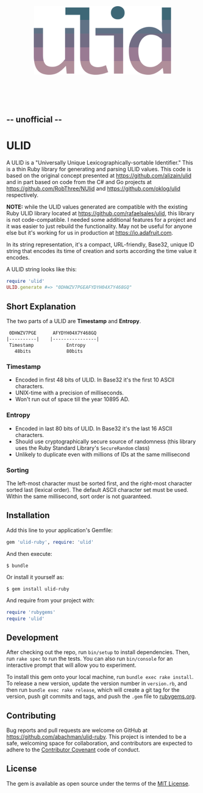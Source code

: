 <h1 align="center">
    <br>
    <br>
    <img width="360" src="logo.png" alt="ulid">
    <br>
    <br>
    <br>
</h1>

## -- unofficial --

# ULID

A ULID is a "Universally Unique Lexicographically-sortable Identifier." This is a thin Ruby library for generating and parsing ULID values. This code is based on the original concept presented at https://github.com/alizain/ulid and in part based on code from the C# and Go projects at https://github.com/RobThree/NUlid and https://github.com/oklog/ulid  respectively.

**NOTE:** while the ULID values generated are compatible with the existing Ruby ULID library located at https://github.com/rafaelsales/ulid, this library is not code-compatible. I needed some additional features for a project and it was easier to just rebuild the functionality. May not be useful for anyone else but it's working for us in production at https://io.adafruit.com.

In its string representation, it's a compact, URL-friendly, Base32, unique ID string that encodes its time of creation and sorts according the time value it encodes.

A ULID string looks like this:

```ruby
require 'ulid'
ULID.generate #=> "0DHWZV7PGEAFYDYH04X7Y468GQ"
```

## Short Explanation

The two parts of a ULID are **Timestamp** and **Entropy**.

     0DHWZV7PGE      AFYDYH04X7Y468GQ
    |----------|    |----------------|
     Timestamp            Entropy
       48bits             80bits

### Timestamp

- Encoded in first 48 bits of ULID. In Base32 it's the first 10 ASCII characters.
- UNIX-time with a precision of milliseconds.
- Won't run out of space till the year 10895 AD.

### Entropy

- Encoded in last 80 bits of ULID. In Base32 it's the last 16 ASCII characters.
- Should use cryptographically secure source of randomness (this library uses the Ruby Standard Library's `SecureRandom` class)
- Unlikely to duplicate even with millions of IDs at the same millisecond

### Sorting

The left-most character must be sorted first, and the right-most character sorted last (lexical order). The default ASCII character set must be used. Within the same millisecond, sort order is not guaranteed.

## Installation

Add this line to your application's Gemfile:

```ruby
gem 'ulid-ruby', require: 'ulid'
```

And then execute:

    $ bundle

Or install it yourself as:

    $ gem install ulid-ruby

And require from your project with:

```ruby
require 'rubygems'
require 'ulid'
```

## Development

After checking out the repo, run `bin/setup` to install dependencies. Then, run `rake spec` to run the tests. You can also run `bin/console` for an interactive prompt that will allow you to experiment.

To install this gem onto your local machine, run `bundle exec rake install`. To release a new version, update the version number in `version.rb`, and then run `bundle exec rake release`, which will create a git tag for the version, push git commits and tags, and push the `.gem` file to [rubygems.org](https://rubygems.org).

## Contributing

Bug reports and pull requests are welcome on GitHub at https://github.com/abachman/ulid-ruby. This project is intended to be a safe, welcoming space for collaboration, and contributors are expected to adhere to the [Contributor Covenant](http://contributor-covenant.org) code of conduct.


## License

The gem is available as open source under the terms of the [MIT License](http://opensource.org/licenses/MIT).

